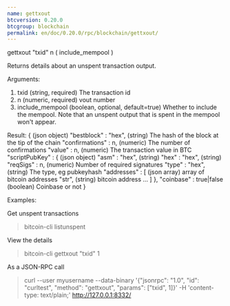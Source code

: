 ```yaml
---
name: gettxout
btcversion: 0.20.0
btcgroup: blockchain
permalink: en/doc/0.20.0/rpc/blockchain/gettxout/
---
```


gettxout "txid" n ( include_mempool )

Returns details about an unspent transaction output.

Arguments:
1. txid               (string, required) The transaction id
2. n                  (numeric, required) vout number
3. include_mempool    (boolean, optional, default=true) Whether to include the mempool. Note that an unspent output that is spent in the mempool won't appear.

Result:
{                             (json object)
  "bestblock" : "hex",        (string) The hash of the block at the tip of the chain
  "confirmations" : n,        (numeric) The number of confirmations
  "value" : n,                (numeric) The transaction value in BTC
  "scriptPubKey" : {          (json object)
    "asm" : "hex",            (string)
    "hex" : "hex",            (string)
    "reqSigs" : n,            (numeric) Number of required signatures
    "type" : "hex",           (string) The type, eg pubkeyhash
    "addresses" : [           (json array) array of bitcoin addresses
      "str",                  (string) bitcoin address
      ...
    ]
  },
  "coinbase" : true|false     (boolean) Coinbase or not
}

Examples:

Get unspent transactions
> bitcoin-cli listunspent 

View the details
> bitcoin-cli gettxout "txid" 1

As a JSON-RPC call
> curl --user myusername --data-binary '{"jsonrpc": "1.0", "id": "curltest", "method": "gettxout", "params": ["txid", 1]}' -H 'content-type: text/plain;' http://127.0.0.1:8332/


